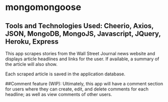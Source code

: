 # mongomongoose

## Tools and Technologies Used: Cheerio, Axios, JSON, MongoDB, MongoJS, Javascript, JQuery, Heroku, Express

This app scrapes stories from the Wall Street Journal news website and displays article headlines and links for the user. If available, a summary of the article will also show.

Each scraped article is saved in the application database.

##Comment feature (WIP): Ultimately, this app will have a comment section for users where they can create, edit, and delete comments for each headline; as well as view comments of other users.


